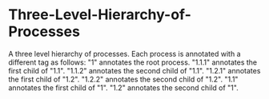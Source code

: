 # Three-Level-Hierarchy-of-Processes
A three level hierarchy of processes. Each process is annotated with a different tag as follows:  "1" annotates the root process. "1.1.1" annotates the first child of "1.1". "1.1.2" annotates the second child of "1.1". "1.2.1" annotates the first child of "1.2". "1.2.2" annotates the second child of "1.2". "1.1" annotates the first child of "1". "1.2" annotates the second child of "1".
